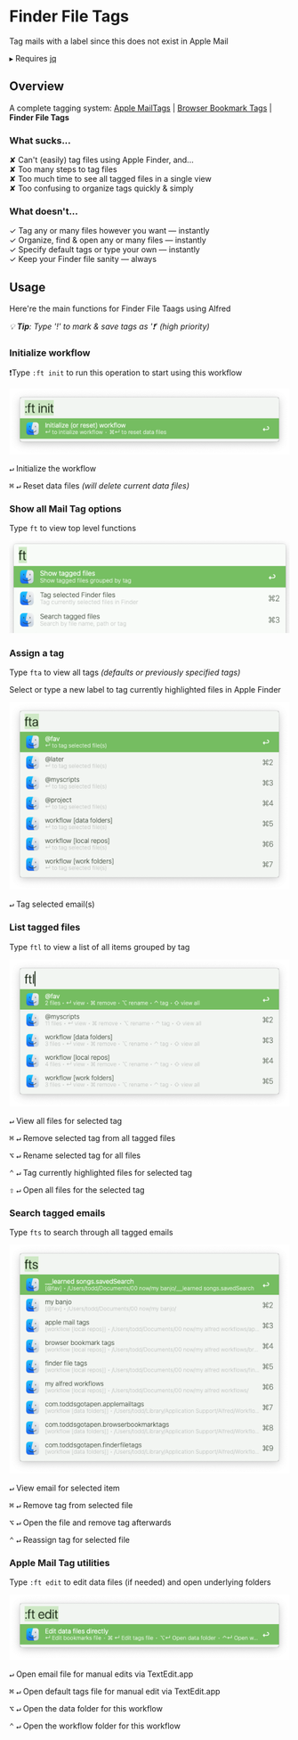 # Finder File Tags

Tag mails with a label since this does not exist in Apple Mail

▸  Requires [jq](https://formulae.brew.sh/formula/jq)


## Overview
A complete tagging system:  [Apple MailTags](https://github.com/modrocko/apple-mail-tags-alfred-workflow) | [Browser Bookmark Tags](https://github.com/modrocko/browser-bookmark-tags-alfred-workflow) | **Finder File Tags**

### What sucks...

✘  Can't (easily) tag files using Apple Finder, and...  
✘  Too many steps to tag files  
✘  Too much time to see all tagged files in a single view  
✘  Too confusing to organize tags quickly & simply

### What doesn't...

✓  Tag any or many files however you want — instantly  
✓  Organize, find & open any or many files — instantly  
✓  Specify default tags or type your own — instantly  
✓  Keep your Finder file sanity — always

## Usage

Here're the main functions for Finder File Taags using Alfred

*💡 **Tip**: Type '!' to mark & save tags as '❗' (high priority)*  

### Initialize workflow

❗Type `:ft init` to run this operation to start using this workflow

![](assets/ft-init.png)     

<kbd>↵</kbd> Initialize the workflow

<kbd>⌘</kbd> <kbd>↵</kbd> Reset data files *(will delete current data files)* 

### Show all Mail Tag options

Type `ft` to view top level functions

![](assets/ft.png )  

### Assign a tag

Type `fta` to view all tags *(defaults or previously specified tags)*

Select or type a new label to tag currently highlighted files in Apple Finder

![](assets/fta.png) 

<kbd>↵</kbd> Tag selected email(s)

### List tagged files

Type `ftl` to view a list of all items grouped by tag

![image-20250418151731547](assets/ftl.png) 

<kbd>↵</kbd>  View all files for selected tag

<kbd>⌘</kbd> <kbd>↵</kbd> Remove selected tag from all tagged files

<kbd>⌥</kbd> <kbd>↵</kbd> Rename selected tag for all files

<kbd>⌃</kbd> <kbd>↵</kbd> Tag currently highlighted files for selected tag

<kbd>⇧</kbd> <kbd>↵</kbd> Open all files for the selected tag

### Search tagged emails

Type `fts` to search through all tagged emails

![image-20250418151831159](assets/fts.png) 

<kbd>↵</kbd>  View email for selected item

<kbd>⌘</kbd> <kbd>↵</kbd> Remove tag from selected file

<kbd>⌥</kbd> <kbd>↵</kbd> Open the file and remove tag afterwards

<kbd>⌃</kbd> <kbd>↵</kbd> Reassign tag for selected file

### Apple Mail Tag utilities

Type `:ft edit` to edit data files (if needed) and open underlying folders

![image-20250418152153843](assets/ft-edit.png) 

<kbd>↵</kbd>  Open email file for manual edits via TextEdit.app

<kbd>⌘</kbd> <kbd>↵</kbd> Open default tags file for manual edit via TextEdit.app

<kbd>⌥</kbd> <kbd>↵</kbd> Open the data folder for this workflow

<kbd>⌃</kbd> <kbd>↵</kbd> Open the workflow folder for this workflow
